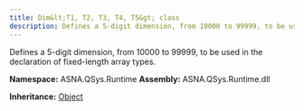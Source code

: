 ```yaml
---
title: Dim&lt;T1, T2, T3, T4, T5&gt; class
description: Defines a 5-digit dimension, from 10000 to 99999, to be used in the declaration of fixed-length array types.
---
```


Defines a 5-digit dimension, from 10000 to 99999, to be used in the declaration of fixed-length array types.

**Namespace:** ASNA.QSys.Runtime
**Assembly:** ASNA.QSys.Runtime.dll

**Inheritance:** [Object](https://docs.microsoft.com/en-us/dotnet/api/system.object)
<br>
<br>
